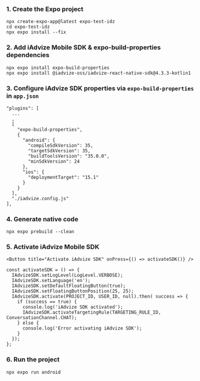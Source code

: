 
### 1. Create the Expo project
```
npx create-expo-app@latest expo-test-idz
cd expo-test-idz
npx expo install --fix
```

### 2. Add iAdvize Mobile SDK & expo-build-properties dependencies

```
npx expo install expo-build-properties
npx expo install @iadvize-oss/iadvize-react-native-sdk@4.3.3-kotlin1
```

### 3. Configure iAdvize SDK properties via `expo-build-properties` in `app.json`

```
"plugins": [
  ...
  ,
  [
    "expo-build-properties",
    {
      "android": {
        "compileSdkVersion": 35,
        "targetSdkVersion": 35,
        "buildToolsVersion": "35.0.0",
        "minSdkVersion": 24
      },
      "ios": {
        "deploymentTarget": "15.1"
      }
    }
  ],
  "./iadvize.config.js"
],
```

### 4. Generate native code

```
npx expo prebuild --clean
```

### 5. Activate iAdvize Mobile SDK

```
<Button title="Activate iAdvize SDK" onPress={() => activateSDK()} />
```

```
const activateSDK = () => {
  IAdvizeSDK.setLogLevel(LogLevel.VERBOSE);
  IAdvizeSDK.setLanguage('en');
  IAdvizeSDK.setDefaultFloatingButton(true);
  IAdvizeSDK.setFloatingButtonPosition(25, 25);
  IAdvizeSDK.activate(PROJECT_ID, USER_ID, null).then( success => {
    if (success == true) {
      console.log('iAdvize SDK activated');
      IAdvizeSDK.activateTargetingRule(TARGETING_RULE_ID, ConversationChannel.CHAT);
    } else {
      console.log('Error activating iAdvize SDK');
    }
  });
};
```

### 6. Run the project

```
npx expo run android
```
